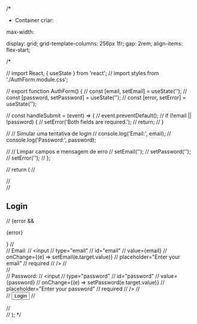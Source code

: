 
/*
- Container
criar:

max-width:

display: grid;
    grid-template-columns: 256px 1fr; 
    gap: 2rem;
    align-items: flex-start; 

/*


// import React, { useState } from 'react';
// import styles from './AuthForm.module.css';

// export function AuthForm() {
//     const [email, setEmail] = useState('');
//     const [password, setPassword] = useState('');
//     const [error, setError] = useState('');

//     const handleSubmit = (event) => {
//         event.preventDefault();
//         if (!email || !password) {
//             setError('Both fields are required.');
//             return;
//         }

//         // Simular uma tentativa de login
//         console.log('Email:', email);
//         console.log('Password:', password);

//         // Limpar campos e mensagem de erro
//         setEmail('');
//         setPassword('');
//         setError('');
//     };

//     return (
//         <div className={styles.container}>
//             <form onSubmit={handleSubmit} className={styles.form}>
//                 <h2>Login</h2>
//                 {error && <p className={styles.error}>{error}</p>}
//                 <div className={styles.formGroup}>
//                     <label htmlFor="email">Email:</label>
//                     <input
//                         type="email"
//                         id="email"
//                         value={email}
//                         onChange={(e) => setEmail(e.target.value)}
//                         placeholder="Enter your email"
//                         required
//                     />
//                 </div>
//                 <div className={styles.formGroup}>
//                     <label htmlFor="password">Password:</label>
//                     <input
//                         type="password"
//                         id="password"
//                         value={password}
//                         onChange={(e) => setPassword(e.target.value)}
//                         placeholder="Enter your password"
//                         required
//                     />
//                 </div>
//                 <button type="submit" className={styles.submitButton}>Login</button>
//             </form>
//         </div>
//     ); */
